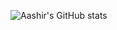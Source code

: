 ![Aashir's GitHub stats](https://github-readme-stats.vercel.app/api?username=maksof-aashir&count_private=true&include_all_commits=true&show_icons=true)
